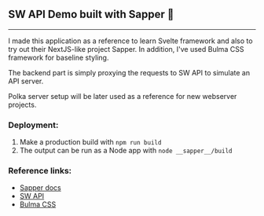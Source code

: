 ## SW API Demo built with Sapper :rocket:
---
I made this application as a reference to learn Svelte framework and also to try out their NextJS-like project Sapper. In addition, I've used Bulma CSS framework for baseline styling.

The backend part is simply proxying the requests to SW API to simulate an API server.

Polka server setup will be later used as a reference for new webserver projects.

### Deployment:
1. Make a production build with `npm run build`
2. The output can be run as a Node app with `node __sapper__/build`

### Reference links:
- [Sapper docs](https://sapper.svelte.dev/docs#sapper_build)
- [SW API](https://swapi.co/)
- [Bulma CSS](https://bulma.io/documentation/)
